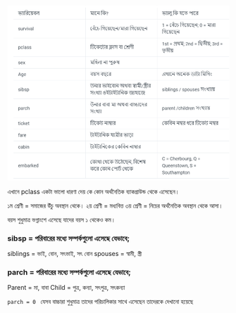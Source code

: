 
<img src="./Data%20dictionary.png"/>


এখানে pclass একটা ভালো ধারণা দেয় কে কোন অর্থনৈতিক ব্যাকগ্রাউন্ড থেকে এসেছেন।

১ম শ্রেণী = সমাজের উঁচু অবস্থান থেকে।
২য় শ্রেণী = মধ্যবিত্ত
৩য় শ্রেণী = নিচের অর্থনৈতিক অবস্থান থেকে আসা।


বয়স শুধুমাত্র ভগ্নাংশে এসেছে যাদের বয়স ১ থেকেও কম।

### sibsp = পরিবারের মধ্যে সম্পর্কগুলো এসেছে যেভাবে;

siblings = ভাই, বোন, সৎভাই, সৎ বোন
spouses = স্বামী, স্ত্রী

### parch = পরিবারের মধ্যে সম্পর্কগুলো এসেছে যেভাবে;

Parent = মা, বাবা
Child = পুত্র, কন্যা, সৎপুত্র, সৎকন্যা

`parch = 0 ` যেসব বাচ্চারা শুধুমাত্র তাদের পরিচালিকার সাথে এসেছেন তাদেরকে দেখানো হয়েছে
